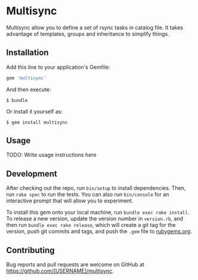 # Multisync

Multisync allow you to define a set of rsync tasks in catalog file. It takes advantage of templates, groups and inheritance to simplify things.

## Installation

Add this line to your application's Gemfile:

```ruby
gem 'multisync'
```

And then execute:

    $ bundle

Or install it yourself as:

    $ gem install multisync

## Usage

TODO: Write usage instructions here

## Development

After checking out the repo, run `bin/setup` to install dependencies. Then, run `rake spec` to run the tests. You can also run `bin/console` for an interactive prompt that will allow you to experiment.

To install this gem onto your local machine, run `bundle exec rake install`. To release a new version, update the version number in `version.rb`, and then run `bundle exec rake release`, which will create a git tag for the version, push git commits and tags, and push the `.gem` file to [rubygems.org](https://rubygems.org).

## Contributing

Bug reports and pull requests are welcome on GitHub at https://github.com/[USERNAME]/multisync.

